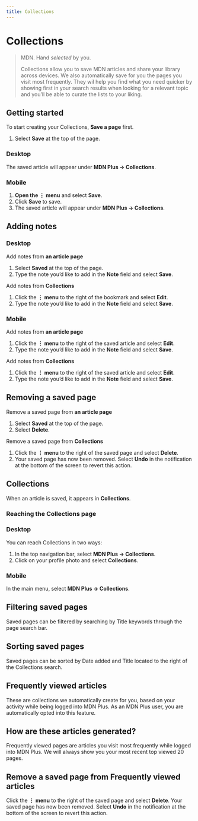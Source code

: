 ```yaml
---
title: Collections
---
```


# Collections

> MDN. Hand _selected_ by you.
>
> Collections allow you to save MDN articles and share your library across devices. We also automatically save for you the pages you visit most frequently. They wil help you find what you need quicker by showing first in your search results when looking for a relevant topic and you’ll be able to curate the lists to your liking.

## Getting started

To start creating your Collections, **Save a page** first.

1.  Select **Save** at the top of the page.

### Desktop

The saved article will appear under **MDN Plus → Collections**.

### Mobile

1.  **Open the ⋮ menu** and select **Save**.
2.  Click **Save** to save.
3.  The saved article will appear under **MDN Plus → Collections**.

## Adding notes

### Desktop

Add notes from **an article page**

1. Select **Saved** at the top of the page.
2. Type the note you’d like to add in the **Note** field and select **Save**.

Add notes from **Collections**

1. Click the **⋮ menu** to the right of the bookmark and select **Edit**.
2. Type the note you’d like to add in the **Note** field and select **Save**.

### Mobile

Add notes from **an article page**

1. Click the **⋮ menu** to the right of the saved article and select **Edit**.
2. Type the note you’d like to add in the **Note** field and select **Save**.

Add notes from **Collections**

1. Click the **⋮ menu** to the right of the saved article and select **Edit**.
2. Type the note you’d like to add in the **Note** field and select **Save**.

## Removing a saved page

Remove a saved page from **an article page**

1. Select **Saved** at the top of the page.
2. Select **Delete**.

Remove a saved page from **Collections**

1. Click the **⋮ menu** to the right of the saved page and select **Delete**.
2. Your saved page has now been removed. Select **Undo** in the notification at the bottom of the screen to revert this action.

## Collections

When an article is saved, it appears in **Collections**.

### Reaching the Collections page

### Desktop

You can reach Collections in two ways:

1. In the top navigation bar, select **MDN Plus → Collections**.
2. Click on your profile photo and select **Collections**.

### Mobile

In the main menu, select **MDN Plus → Collections**.

## Filtering saved pages

Saved pages can be filtered by searching by Title keywords through the page search bar.

## Sorting saved pages

Saved pages can be sorted by Date added and Title located to the right of the Collections search.

## Frequently viewed articles

These are collections we automatically create for you, based on your activity while being logged into MDN Plus. As an MDN Plus user, you are automatically opted into this feature.

## How are these articles generated?

Frequently viewed pages are articles you visit most frequently while logged into MDN Plus. We will always show you your most recent top viewed 20 pages.

## Remove a saved page from Frequently viewed articles

Click the **⋮ menu** to the right of the saved page and select **Delete**.
Your saved page has now been removed. Select **Undo** in the notification at the bottom of the screen to revert this action.
